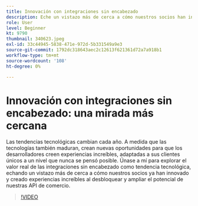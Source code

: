 ```yaml
---
title: Innovación con integraciones sin encabezado
description: Eche un vistazo más de cerca a cómo nuestros socios han innovado y creado experiencias al desbloquear y ampliar el potencial de las API de comercio de Adobe.
role: User
level: Beginner
kt: 9790
thumbnail: 340623.jpeg
exl-id: 33c44945-5838-471e-972d-5b331549a9e3
source-git-commit: 1792dc318643aec2c12613f621361d72a7a918b1
workflow-type: tm+mt
source-wordcount: '108'
ht-degree: 0%

---
```


# Innovación con integraciones sin encabezado: una mirada más cercana

Las tendencias tecnológicas cambian cada año. A medida que las tecnologías también maduran, crean nuevas oportunidades para que los desarrolladores creen experiencias increíbles, adaptadas a sus clientes únicos a un nivel que nunca se pensó posible. Únase a mí para explorar el valor real de las integraciones sin encabezado como tendencia tecnológica, echando un vistazo más de cerca a cómo nuestros socios ya han innovado y creado experiencias increíbles al desbloquear y ampliar el potencial de nuestras API de comercio.

>[!VIDEO](https://video.tv.adobe.com/v/340623/?quality=12&learn=on)
